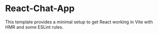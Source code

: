 # React-Chat-App

This template provides a minimal setup to get React working in Vite with HMR and some ESLint rules.
